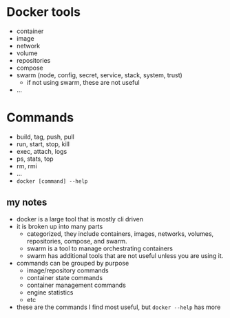# Docker tools
 - container
 - image
 - network
 - volume
 - repositories
 - compose
 - swarm (node, config, secret, service, stack, system, trust)
   - if not using swarm, these are not useful
 - ...

# Commands
 - build, tag, push, pull
 - run, start, stop, kill
 - exec, attach, logs
 - ps, stats, top
 - rm, rmi
 - ...
 - `docker [command] --help`

## my notes
 - docker is a large tool that is mostly cli driven
 - it is broken up into many parts
   - categorized, they include containers, images, networks, volumes, repositories, compose, and swarm.
   - swarm is a tool to manage orchestrating containers
   - swarm has additional tools that are not useful unless you are using it.
 - commands can be grouped by purpose
   - image/repository commands
   - container state commands
   - container management commands
   - engine statistics
   - etc
 - these are the commands I find most useful, but `docker --help` has more
